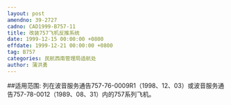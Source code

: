 ```yaml
---
layout: post
amendno: 39-2727
cadno: CAD1999-B757-11
title: 改装757飞机反推系统
date: 1999-12-15 00:00:00 +0800
effdate: 1999-12-21 00:00:00 +0800
tag: B757
categories: 民航西南管理局适航处
author: 蒲洪勇
---
```


##适用范围:
列在波音服务通告757-76-0009R1（1998、12、03）或波音服务通告757-78-0012（1989、08、31）内的757系列飞机。

